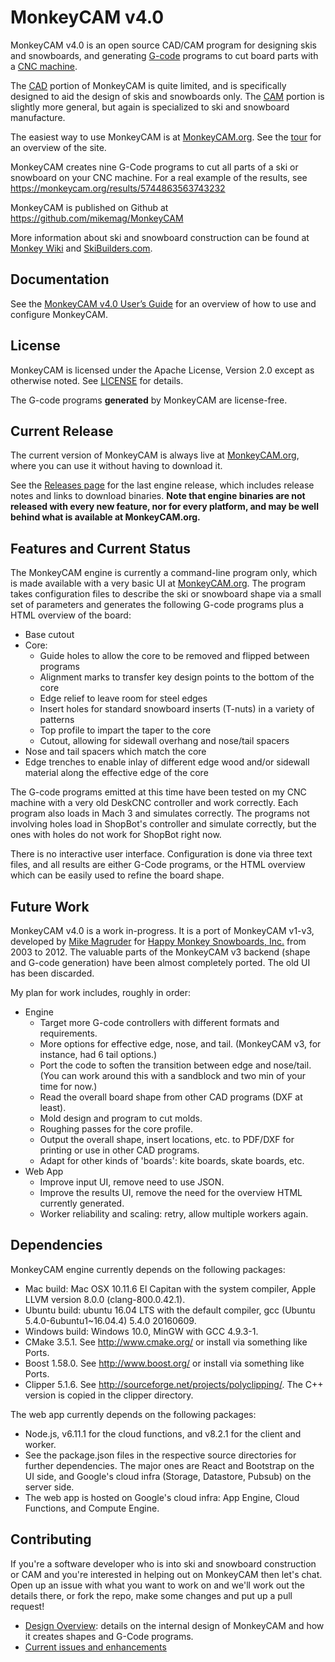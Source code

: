 # MonkeyCAM v4.0

MonkeyCAM v4.0 is an open source CAD/CAM program for designing skis
and snowboards, and generating
[G-code](http://en.wikipedia.org/wiki/G-code) programs to cut board
parts with a [CNC
machine](http://en.wikipedia.org/wiki/Numerical_control).

The [CAD](http://en.wikipedia.org/wiki/Computer-aided_design) portion
of MonkeyCAM is quite limited, and is specifically designed to aid the
design of skis and snowboards only. The
[CAM](http://en.wikipedia.org/wiki/Computer-aided_manufacturing)
portion is slightly more general, but again is specialized to ski and
snowboard manufacture.

The easiest way to use MonkeyCAM is at [MonkeyCAM.org](https://www.monkeycam.org). See the [tour](https://www.monkeycam.org/tour) for an overview of the site.

MonkeyCAM creates nine G-Code programs to cut all parts of a ski or snowboard on your CNC machine. For a real example of the results, see https://monkeycam.org/results/5744863563743232

MonkeyCAM is published on Github at https://github.com/mikemag/MonkeyCAM

More information about ski and snowboard construction can be found at
[Monkey Wiki](http://www.happymonkeysnowboards.com/MonkeyWiki) and
[SkiBuilders.com](http://www.skibuilders.com/).

## Documentation

See the [MonkeyCAM v4.0 User’s Guide](
https://github.com/mikemag/MonkeyCAM/blob/master/engine/docs/Users_Guide.md)
for an overview of how to use and configure MonkeyCAM.

## License

MonkeyCAM is licensed under the Apache License, Version 2.0 except as
otherwise noted. See
[LICENSE](https://github.com/mikemag/MonkeyCAM/blob/master/LICENSE)
for details.

The G-code programs **generated** by MonkeyCAM are license-free.

## Current Release

The current version of MonkeyCAM is always live at [MonkeyCAM.org](https://www.monkeycam.org), where you can use it without having to download it.

See the [Releases page](https://github.com/mikemag/MonkeyCAM/releases)
for the last engine release, which includes release notes and links to
download binaries. **Note that engine binaries are not released with
every new feature, nor for every platform, and may be well behind what
is available at MonkeyCAM.org.**

## Features and Current Status



The MonkeyCAM engine is currently a command-line program only, which is made available with a very basic UI at [MonkeyCAM.org](https://www.monkeycam.org). The program takes
configuration files to describe the ski or snowboard shape via a small
set of parameters and generates the following G-code programs plus a
HTML overview of the board:

* Base cutout
* Core:
  * Guide holes to allow the core to be removed and flipped between programs
  * Alignment marks to transfer key design points to the bottom of the core
  * Edge relief to leave room for steel edges
  * Insert holes for standard snowboard inserts (T-nuts) in a variety of patterns
  * Top profile to impart the taper to the core
  * Cutout, allowing for sidewall overhang and nose/tail spacers
* Nose and tail spacers which match the core
* Edge trenches to enable inlay of different edge wood and/or sidewall
material along the effective edge of the core

The G-code programs emitted at this time have been tested on my CNC
machine with a very old DeskCNC controller and work correctly. Each
program also loads in Mach 3 and simulates correctly. The programs not
involving holes load in ShopBot's controller and simulate correctly,
but the ones with holes do not work for ShopBot right now.

There is no interactive user interface. Configuration is done via three
text files, and all results are either G-Code programs, or the HTML
overview which can be easily used to refine the board shape.

## Future Work

MonkeyCAM v4.0 is a work in-progress. It is a port of MonkeyCAM v1-v3,
developed by [Mike Magruder](https://github.com/mikemag) for [Happy
Monkey Snowboards, Inc.](http://www.happymonkeysnowboards.com/) from
2003 to 2012. The valuable parts of the MonkeyCAM v3 backend (shape
and G-code generation) have been almost completely ported. The old UI
has been discarded.

My plan for work includes, roughly in order:

* Engine
  * Target more G-code controllers with different formats and requirements.
  * More options for effective edge, nose, and tail. (MonkeyCAM v3, for
    instance, had 6 tail options.)
  * Port the code to soften the transition between edge and
    nose/tail. (You can work around this with a sandblock and two min of
    your time for now.)
  * Read the overall board shape from other CAD programs (DXF at least).
  * Mold design and program to cut molds.
  * Roughing passes for the core profile.
  * Output the overall shape, insert locations, etc. to PDF/DXF for
    printing or use in other CAD programs.
  * Adapt for other kinds of 'boards': kite boards, skate boards, etc.
* Web App
  * Improve input UI, remove need to use JSON.
  * Improve the results UI, remove the need for the overview HTML currently generated.
  * Worker reliability and scaling: retry, allow multiple workers again.

## Dependencies

MonkeyCAM engine currently depends on the following packages:

* Mac build: Mac OSX 10.11.6 El Capitan with the system compiler, Apple LLVM version 8.0.0 (clang-800.0.42.1).
* Ubuntu build: ubuntu 16.04 LTS with the default compiler, gcc (Ubuntu 5.4.0-6ubuntu1~16.04.4) 5.4.0 20160609.
* Windows build: Windows 10.0, MinGW with GCC 4.9.3-1.
* CMake 3.5.1. See http://www.cmake.org/ or install via something like Ports.
* Boost 1.58.0. See http://www.boost.org/ or install via something like Ports.
* Clipper 5.1.6. See
  http://sourceforge.net/projects/polyclipping/. The C++ version is copied in the clipper directory.

The web app currently depends on the following packages:

* Node.js, v6.11.1 for the cloud functions, and v8.2.1 for the client and worker.
* See the package.json files in the respective source directories for further dependencies. The major ones are React and Bootstrap on the UI side, and Google's cloud infra (Storage, Datastore, Pubsub) on the server side.
* The web app is hosted on Google's cloud infra: App Engine, Cloud Functions, and Compute Engine.

## Contributing

If you're a software developer who is into ski and snowboard
construction or CAM and you're interested in helping out on MonkeyCAM
then let's chat. Open up an issue with what you want to work on and
we'll work out the details there, or fork the repo, make some changes
and put up a pull request!

* [Design Overview](https://github.com/mikemag/MonkeyCAM/wiki/Design-Overview): details on the internal design of MonkeyCAM and how it creates shapes and G-Code programs.
* [Current issues and enhancements](https://github.com/mikemag/MonkeyCAM/issues)
